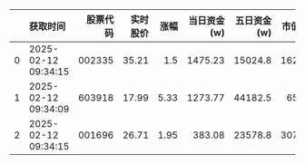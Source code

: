 |    | 获取时间            |   股票代码 |   实时股价 |   涨幅 |   当日资金(w) |   五日资金(w) |   市值(E) |   流通市值(E) |   换手率 |
|---:|:--------------------|-----------:|-----------:|-------:|--------------:|--------------:|----------:|--------------:|---------:|
|  0 | 2025-02-12 09:34:15 |     002335 |      35.21 |   1.5  |       1475.23 |       15024.8 |    162.61 |        141.21 |     1.58 |
|  1 | 2025-02-12 09:34:09 |     603918 |      17.99 |   5.33 |       1273.77 |       44182.5 |     65.97 |         65.92 |     6.11 |
|  2 | 2025-02-12 09:34:15 |     001696 |      26.71 |   1.95 |        383.08 |       23578.8 |    307.21 |        239.15 |     0.83 |